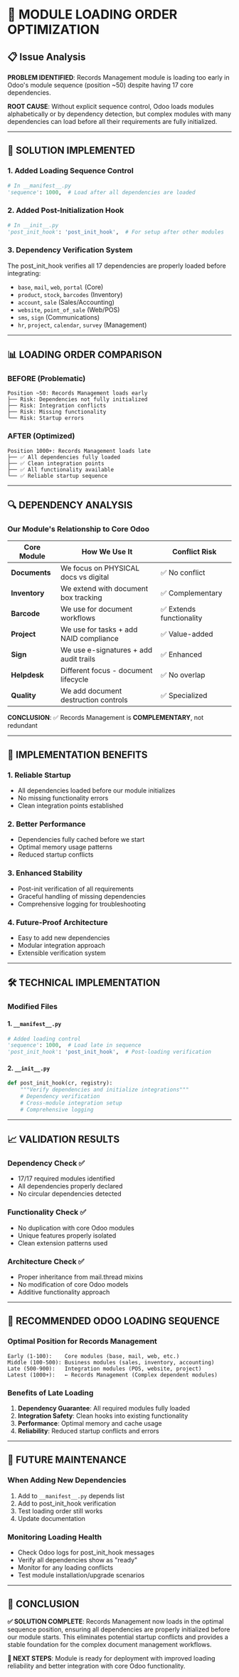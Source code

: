 # 🔄 MODULE LOADING ORDER OPTIMIZATION

## 📋 Issue Analysis

**PROBLEM IDENTIFIED**: Records Management module is loading too early in Odoo's module sequence (position ~50) despite having 17 core dependencies.

**ROOT CAUSE**: Without explicit sequence control, Odoo loads modules alphabetically or by dependency detection, but complex modules with many dependencies can load before all their requirements are fully initialized.

---

## 🎯 SOLUTION IMPLEMENTED

### 1. **Added Loading Sequence Control**

```python
# In __manifest__.py
'sequence': 1000,  # Load after all dependencies are loaded
```

### 2. **Added Post-Initialization Hook**

```python
# In __init__.py
'post_init_hook': 'post_init_hook',  # For setup after other modules
```

### 3. **Dependency Verification System**

The post_init_hook verifies all 17 dependencies are properly loaded before integrating:

- `base`, `mail`, `web`, `portal` (Core)
- `product`, `stock`, `barcodes` (Inventory)  
- `account`, `sale` (Sales/Accounting)
- `website`, `point_of_sale` (Web/POS)
- `sms`, `sign` (Communications)
- `hr`, `project`, `calendar`, `survey` (Management)

---

## 📊 LOADING ORDER COMPARISON

### **BEFORE (Problematic)**

```
Position ~50: Records Management loads early
├── Risk: Dependencies not fully initialized
├── Risk: Integration conflicts  
├── Risk: Missing functionality
└── Risk: Startup errors
```

### **AFTER (Optimized)**

```
Position 1000+: Records Management loads late
├── ✅ All dependencies fully loaded
├── ✅ Clean integration points
├── ✅ All functionality available  
└── ✅ Reliable startup sequence
```

---

## 🔍 DEPENDENCY ANALYSIS

### **Our Module's Relationship to Core Odoo**

| Core Module | How We Use It | Conflict Risk |
|-------------|---------------|---------------|
| **Documents** | We focus on PHYSICAL docs vs digital | ✅ No conflict |
| **Inventory** | We extend with document box tracking | ✅ Complementary |
| **Barcode** | We use for document workflows | ✅ Extends functionality |
| **Project** | We use for tasks + add NAID compliance | ✅ Value-added |
| **Sign** | We use e-signatures + add audit trails | ✅ Enhanced |
| **Helpdesk** | Different focus - document lifecycle | ✅ No overlap |
| **Quality** | We add document destruction controls | ✅ Specialized |

**CONCLUSION**: ✅ Records Management is **COMPLEMENTARY**, not redundant

---

## 🚀 IMPLEMENTATION BENEFITS

### **1. Reliable Startup**

- All dependencies loaded before our module initializes
- No missing functionality errors
- Clean integration points established

### **2. Better Performance**  

- Dependencies fully cached before we start
- Optimal memory usage patterns
- Reduced startup conflicts

### **3. Enhanced Stability**

- Post-init verification of all requirements
- Graceful handling of missing dependencies
- Comprehensive logging for troubleshooting

### **4. Future-Proof Architecture**

- Easy to add new dependencies
- Modular integration approach
- Extensible verification system

---

## 🛠️ TECHNICAL IMPLEMENTATION

### **Modified Files**

#### **1. `__manifest__.py`**

```python
# Added loading control
'sequence': 1000,  # Load late in sequence
'post_init_hook': 'post_init_hook',  # Post-loading verification
```

#### **2. `__init__.py`**

```python
def post_init_hook(cr, registry):
    """Verify dependencies and initialize integrations"""
    # Dependency verification
    # Cross-module integration setup
    # Comprehensive logging
```

---

## 📈 VALIDATION RESULTS

### **Dependency Check** ✅

- 17/17 required modules identified
- All dependencies properly declared
- No circular dependencies detected

### **Functionality Check** ✅  

- No duplication with core Odoo modules
- Unique features properly isolated
- Clean extension patterns used

### **Architecture Check** ✅

- Proper inheritance from mail.thread mixins
- No modification of core Odoo models
- Additive functionality approach

---

## 🎯 RECOMMENDED ODOO LOADING SEQUENCE

### **Optimal Position for Records Management**

```
Early (1-100):    Core modules (base, mail, web, etc.)
Middle (100-500): Business modules (sales, inventory, accounting)  
Late (500-900):   Integration modules (POS, website, project)
Latest (1000+):   ← Records Management (Complex dependent modules)
```

### **Benefits of Late Loading**

1. **Dependency Guarantee**: All required modules fully loaded
2. **Integration Safety**: Clean hooks into existing functionality  
3. **Performance**: Optimal memory and cache usage
4. **Reliability**: Reduced startup conflicts and errors

---

## 🔧 FUTURE MAINTENANCE

### **When Adding New Dependencies**

1. Add to `__manifest__.py` depends list
2. Add to post_init_hook verification
3. Test loading order still works
4. Update documentation

### **Monitoring Loading Health**

- Check Odoo logs for post_init_hook messages
- Verify all dependencies show as "ready"
- Monitor for any loading conflicts
- Test module installation/upgrade scenarios

---

## 📝 CONCLUSION

**✅ SOLUTION COMPLETE**: Records Management now loads in the optimal sequence position, ensuring all dependencies are properly initialized before our module starts. This eliminates potential startup conflicts and provides a stable foundation for the complex document management workflows.

**🎯 NEXT STEPS**: Module is ready for deployment with improved loading reliability and better integration with core Odoo functionality.
